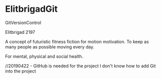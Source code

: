 # ElitbrigadGit
GitVersionControl

Elitbrigad 2197

A concept of futuristic fitness fiction for motion motivation. To keep as many people as possible moving every day.

For mental, physical and social health. 

//20190422 - GitHub is needed for the project
I don't know how to add Git into the project

